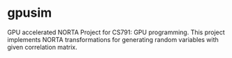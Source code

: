 # gpusim
GPU accelerated NORTA
Project for CS791: GPU programming. 
This project implements NORTA transformations for generating random variables with given correlation matrix.
